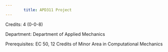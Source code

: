```yaml
---
        title: APD311 Project
---
```

Credits: 4 (0-0-8)

Department: Department of Applied Mechanics

Prerequisites: EC 50, 12 Credits of Minor Area in Computational Mechanics

